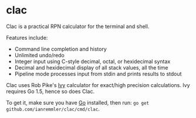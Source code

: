 clac
====

Clac is a practical RPN calculator for the terminal and shell.

Features include:
- Command line completion and history
- Unlimited undo/redo
- Integer input using C-style decimal, octal, or hexidecimal syntax
- Decimal and hexidecimal display of all stack values, all the time
- Pipeline mode processes input from stdin and prints results to stdout

Clac uses Rob Pike's [Ivy](http://robpike.io/ivy) calculator for exact/high
precision calculations.  Ivy requires Go 1.5, hence so does Clac.

To get it, make sure you have [Go](http://golang.org/doc/install) installed,
then run: `go get github.com/ianremmler/clac/cmd/clac`.
